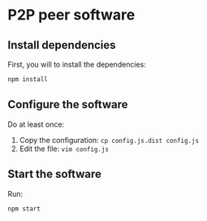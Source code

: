 # P2P peer software

## Install dependencies

First, you will to install the dependencies:

```bash
npm install
```

## Configure the software

Do at least once:

1) Copy the configuration: `cp config.js.dist config.js`
2) Edit the file: `vim config.js`

## Start the software

Run:

```bash
npm start
```
